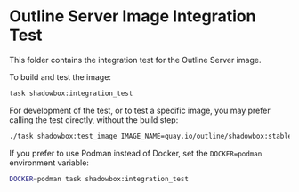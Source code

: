 # Outline Server Image Integration Test

This folder contains the integration test for the Outline Server image.

To build and test the image:

```sh
task shadowbox:integration_test
```

For development of the test, or to test a specific image, you may prefer calling the test directly, without the build step:

```sh
./task shadowbox:test_image IMAGE_NAME=quay.io/outline/shadowbox:stable
```

If you prefer to use Podman instead of Docker, set the `DOCKER=podman` environment variable:

```sh
DOCKER=podman task shadowbox:integration_test
```
